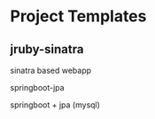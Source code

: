 # Project Templates

jruby-sinatra
-----

sinatra based webapp


springboot-jpa

springboot + jpa (mysql)
